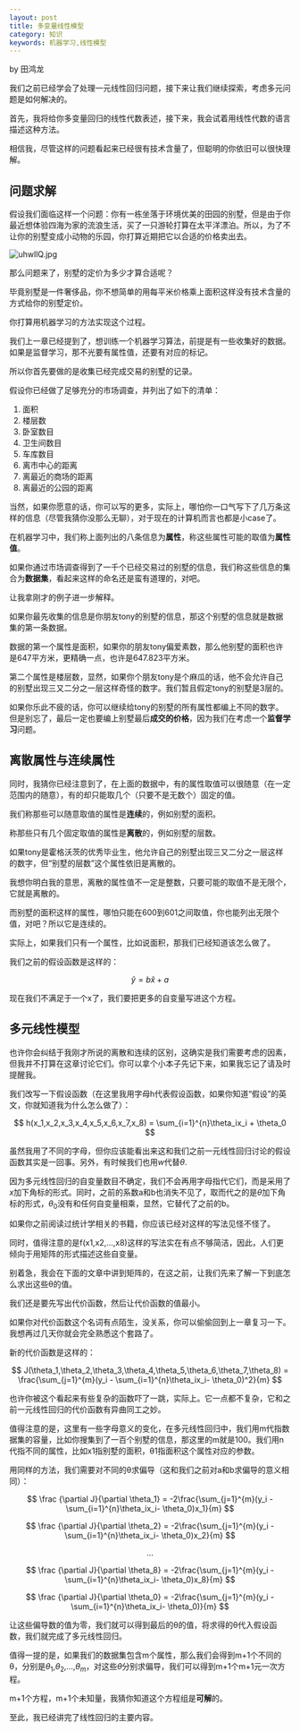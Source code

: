 ```yaml
---
layout: post
title: 多变量线性模型
category: 知识
keywords: 机器学习,线性模型
---
```


by 田鸿龙

我们之前已经学会了处理一元线性回归问题，接下来让我们继续探索，考虑多元问题是如何解决的。


首先，我将给你多变量回归的线性代数表述，接下来，我会试着用线性代数的语言描述这种方法。


相信我，尽管这样的问题看起来已经很有技术含量了，但聪明的你依旧可以很快理解。

## 问题求解


假设我们面临这样一个问题：你有一栋坐落于环境优美的田园的别墅，但是由于你最近想体验四海为家的流浪生活，买了一只游轮打算在太平洋漂泊。所以，为了不让你的别墅变成小动物的乐园，你打算近期把它以合适的价格卖出去。

![uhwllQ.jpg](https://s2.ax1x.com/2019/10/08/uhwllQ.jpg)




那么问题来了，别墅的定价为多少才算合适呢？


毕竟别墅是一件奢侈品，你不想简单的用每平米价格乘上面积这样没有技术含量的方式给你的别墅定价。


你打算用机器学习的方法实现这个过程。


我们上一章已经提到了，想训练一个机器学习算法，前提是有一些收集好的数据。如果是监督学习，那不光要有属性值，还要有对应的标记。


所以你首先要做的是收集已经完成交易的别墅的记录。


假设你已经做了足够充分的市场调查，并列出了如下的清单：

1. 面积
2. 楼层数
3. 卧室数目
4. 卫生间数目
5. 车库数目
6. 离市中心的距离
7. 离最近的商场的距离
8. 离最近的公园的距离


当然，如果你愿意的话，你可以写的更多，实际上，哪怕你一口气写下了几万条这样的信息（尽管我猜你没那么无聊），对于现在的计算机而言也都是小case了。


在机器学习中，我们称上面列出的八条信息为**属性**，称这些属性可能的取值为**属性值**。


如果你通过市场调查得到了一千个已经交易过的别墅的信息，我们称这些信息的集合为**数据集**，看起来这样的命名还是蛮有道理的，对吧。


让我拿刚才的例子进一步解释。


如果你最先收集的信息是你朋友tony的别墅的信息，那这个别墅的信息就是数据集的第一条数据。


数据的第一个属性是面积，如果你的朋友tony偏爱素数，那么他别墅的面积也许是647平方米，更精确一点，也许是647.823平方米。


第二个属性是楼层数，显然，如果你个朋友tony是个麻瓜的话，他不会允许自己的别墅出现三又二分之一层这样奇怪的数字。我们暂且假定tony的别墅是3层的。

如果你乐此不疲的话，你可以继续给tony的别墅的所有属性都编上不同的数字。但是别忘了，最后一定也要编上别墅最后**成交的价格**，因为我们在考虑一个**监督学习**问题。



## 离散属性与连续属性


同时，我猜你已经注意到了，在上面的数据中，有的属性取值可以很随意（在一定范围内的随意），有的却只能取几个（只要不是无数个）固定的值。


我们称那些可以随意取值的属性是**连续**的，例如别墅的面积。


称那些只有几个固定取值的属性是**离散**的，例如别墅的层数。


如果tony是霍格沃茨的优秀毕业生，他允许自己的别墅出现三又二分之一层这样的数字，但“别墅的层数”这个属性依旧是离散的。

我想你明白我的意思，离散的属性值不一定是整数，只要可能的取值不是无限个，它就是离散的。



而别墅的面积这样的属性，哪怕只能在600到601之间取值，你也能列出无限个值，对吧？所以它是连续的。



实际上，如果我们只有一个属性，比如说面积，那我们已经知道该怎么做了。


我们之前的假设函数是这样的：

$$
\hat y = b \hat x+a
$$


现在我们不满足于一个x了，我们要把更多的自变量写进这个方程。

## 多元线性模型


也许你会纠结于我刚才所说的离散和连续的区别，这确实是我们需要考虑的因素，但我并不打算在这章讨论它们。你可以拿个小本子先记下来，如果我忘记了请及时提醒我。


我们改写一下假设函数（在这里我用字母h代表假设函数，如果你知道“假设”的英文，你就知道我为什么怎么做了）：

$$
h(x_1,x_2,x_3,x_4,x_5,x_6,x_7,x_8) = \sum_{i=1}^{n}\theta_ix_i + \theta_0
$$


虽然我用了不同的字母，但你应该能看出来这和我们之前一元线性回归讨论的假设函数其实是一回事。另外，有时候我们也用$w$代替$\theta$.


因为多元线性回归的自变量数目不确定，我们不会再用字母指代它们，而是采用了$x$加下角标的形式。同时，之前的系数a和b也消失不见了，取而代之的是$\theta$加下角标的形式，$\theta_0$没有和任何自变量相乘，显然，它替代了之前的b。


如果你之前阅读过统计学相关的书籍，你应该已经对这样的写法见怪不怪了。


同时，值得注意的是f(x1,x2,...,x8)这样的写法实在有点不够简洁，因此，人们更倾向于用矩阵的形式描述这些自变量。


别着急，我会在下面的文章中讲到矩阵的，在这之前，让我们先来了解一下到底怎么求出这些θ的值。


我们还是要先写出代价函数，然后让代价函数的值最小。


如果你对代价函数这个名词有点陌生，没关系，你可以偷偷回到上一章复习一下。我想再过几天你就会完全熟悉这个套路了。


新的代价函数是这样的：



$$
J(\theta_1,\theta_2,\theta_3,\theta_4,\theta_5,\theta_6,\theta_7,\theta_8) = \frac{\sum_{j=1}^{m}(y_i - \sum_{i=1}^{n}\theta_ix_i- \theta_0)^2}{m}
$$



也许你被这个看起来有些复杂的函数吓了一跳，实际上。它一点都不复杂，它和之前一元线性回归的代价函数有异曲同工之妙。


值得注意的是，这里有一些字母意义的变化，在多元线性回归中，我们用m代指数据集的容量，比如你搜集到了一百个别墅的信息，那这里的m就是100。我们用n代指不同的属性，比如x1指别墅的面积，θ1指面积这个属性对应的参数。



用同样的方法，我们需要对不同的θ求偏导（这和我们之前对a和b求偏导的意义相同）：

$$
\frac {\partial J}{\partial \theta_1} = -2\frac{\sum_{j=1}^{m}(y_i - \sum_{i=1}^{n}\theta_ix_i- \theta_0)x_1}{m}
$$

$$
\frac {\partial J}{\partial \theta_2} = -2\frac{\sum_{j=1}^{m}(y_i - \sum_{i=1}^{n}\theta_ix_i- \theta_0)x_2}{m}
$$

$$
...
$$

$$
\frac {\partial J}{\partial \theta_8} = -2\frac{\sum_{j=1}^{m}(y_i - \sum_{i=1}^{n}\theta_ix_i- \theta_0)x_8}{m}
$$

$$
\frac {\partial J}{\partial \theta_0} = -2\frac{\sum_{j=1}^{m}(y_i - \sum_{i=1}^{n}\theta_ix_i- \theta_0)}{m}
$$




让这些偏导数的值为零，我们就可以得到最后的θ的值，将求得的θ代入假设函数，我们就完成了多元线性回归。


值得一提的是，如果我们的数据集包含m个属性，那么我们会得到m+1个不同的θ，分别是$\theta_1$,$\theta_2$,$...$,$\theta_m$，对这些$\theta$分别求偏导，我们可以得到m+1个m+1元一次方程。



m+1个方程，m+1个未知量，我猜你知道这个方程组是**可解**的。



至此，我已经讲完了线性回归的主要内容。
